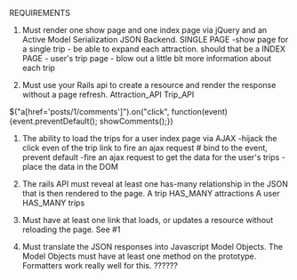 REQUIREMENTS

1. Must render one show page and one index page via jQuery and an Active Model Serialization JSON Backend.
  SINGLE PAGE -show page for a single trip - be able to expand each attraction. should that be a 
  INDEX PAGE - user's trip page - blow out a little bit more information about each trip

2. Must use your Rails api to create a resource and render the response without a page refresh.
  Attraction_API
  Trip_API

  $("a[href='posts/1/comments']").on("click", function(event){event.preventDefault(); showComments();}) 
  1. The ability to load the trips for a user index page via AJAX
    -hijack the click even of the trip link to fire an ajax request   # bind to the event, prevent default
    -fire an ajax request to get the data for the user's trips
    -place the data in the DOM



3. The rails API must reveal at least one has-many relationship in the JSON that is then rendered to the page.
  A trip HAS_MANY attractions
  A user HAS_MANY trips

4. Must have at least one link that loads, or updates a resource without reloading the page.
  See #1

5. Must translate the JSON responses into Javascript Model Objects. The Model Objects must have at least one method on the prototype. Formatters work really well for this.
  ??????
